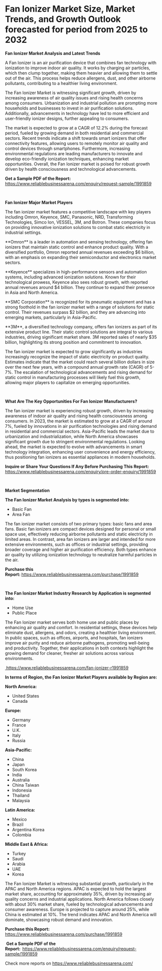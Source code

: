 <p><h1>Fan Ionizer Market Size, Market Trends, and Growth Outlook forecasted for period from 2025 to 2032</h1></p><p><strong>Fan Ionizer Market Analysis and Latest Trends</strong></p>
<p><p>A Fan Ionizer is an air purification device that combines fan technology with ionization to improve indoor air quality. It works by charging air particles, which then clump together, making them heavier and allowing them to settle out of the air. This process helps reduce allergens, dust, and other airborne pollutants, contributing to a healthier living environment. </p><p>The Fan Ionizer Market is witnessing significant growth, driven by increasing awareness of air quality issues and rising health concerns among consumers. Urbanization and industrial pollution are prompting more households and businesses to invest in air purification solutions. Additionally, advancements in technology have led to more efficient and user-friendly ionizer designs, further appealing to consumers.</p><p>The market is expected to grow at a CAGR of 12.2% during the forecast period, fueled by growing demand in both residential and commercial sectors. Recent trends indicate a shift towards smart ionizers that offer connectivity features, allowing users to remotely monitor air quality and control devices through smartphones. Furthermore, increasing environmental regulations are leading manufacturers to innovate and develop eco-friendly ionization techniques, enhancing market opportunities. Overall, the Fan Ionizer market is poised for robust growth driven by health consciousness and technological advancements.</p></p>
<p><strong>Get a Sample PDF of the Report:&nbsp;</strong> <a href="https://www.reliablebusinessarena.com/enquiry/request-sample/1991859?utm_campaign=2146&utm_medium=2&utm_source=Github&utm_content=ia&utm_term=04042025&utm_id=fan-ionizer">https://www.reliablebusinessarena.com/enquiry/request-sample/1991859</a></p>
<p>&nbsp;</p>
<p><strong>Fan Ionizer Major Market Players</strong></p>
<p><p>The fan ionizer market features a competitive landscape with key players including Omron, Keyence, SMC, Panasonic, NRD, Transforming Technologies, Simco Ion, VESSEL, 3M, and Botron. These companies focus on providing innovative ionization solutions to combat static electricity in industrial settings.</p><p>**Omron** is a leader in automation and sensing technology, offering fan ionizers that maintain static control and enhance product quality. With a diversified portfolio, Omron reported annual revenues exceeding $6 billion, with an emphasis on expanding their semiconductor and electronics market sectors.</p><p>**Keyence** specializes in high-performance sensors and automation systems, including advanced ionization solutions. Known for their technological prowess, Keyence also sees robust growth, with reported annual revenues around $4 billion. They continue to expand their presence in Asia and North America.</p><p>**SMC Corporation** is recognized for its pneumatic equipment and has a strong foothold in the fan ionizer market with a range of solutions for static control. Their revenues surpass $2 billion, and they are advancing into emerging markets, particularly in Asia-Pacific.</p><p>**3M**, a diversified technology company, offers fan ionizers as part of its extensive product line. Their static control solutions are integral to various industries, driving significant market share. 3M reported sales of nearly $35 billion, highlighting its strong position and commitment to innovation.</p><p>The fan ionizer market is expected to grow significantly as industries increasingly recognize the impact of static electricity on product quality. Estimates indicate that the market could reach several billion dollars in size over the next few years, with a compound annual growth rate (CAGR) of 5-7%. The escalation of technological advancements and rising demand for static control in manufacturing processes will likely fuel this growth, allowing major players to capitalize on emerging opportunities.</p></p>
<p>&nbsp;</p>
<p><strong>What Are The Key Opportunities For Fan Ionizer Manufacturers?</strong></p>
<p><p>The fan ionizer market is experiencing robust growth, driven by increasing awareness of indoor air quality and rising health consciousness among consumers. In 2023, the market is estimated to grow at a CAGR of around 7%, fueled by innovations in air purification technologies and rising demand in residential and commercial sectors. Asia-Pacific leads the market due to urbanization and industrialization, while North America showcases significant growth due to stringent environmental regulations. Looking ahead, the market is expected to evolve with advancements in smart technology integration, enhancing user convenience and energy efficiency, thus positioning fan ionizers as essential appliances in modern households.</p></p>
<p><strong>Inquire or Share Your Questions If Any Before Purchasing This Report:</strong> <a href="https://www.reliablebusinessarena.com/enquiry/pre-order-enquiry/1991859?utm_campaign=2146&utm_medium=2&utm_source=Github&utm_content=ia&utm_term=04042025&utm_id=fan-ionizer">https://www.reliablebusinessarena.com/enquiry/pre-order-enquiry/1991859</a></p>
<p>&nbsp;</p>
<p><strong>Market Segmentation</strong></p>
<p><strong>The Fan Ionizer Market Analysis by types is segmented into:</strong></p>
<p><ul><li>Basic Fan</li><li>Area Fan</li></ul></p>
<p><p>The fan ionizer market consists of two primary types: basic fans and area fans. Basic fan ionizers are compact devices designed for personal or small space use, effectively reducing airborne pollutants and static electricity in limited areas. In contrast, area fan ionizers are larger and intended for more extensive environments, such as offices or industrial settings, providing broader coverage and higher air purification efficiency. Both types enhance air quality by utilizing ionization technology to neutralize harmful particles in the air.</p></p>
<p><strong>Purchase this Report:&nbsp;</strong><a href="https://www.reliablebusinessarena.com/purchase/1991859?utm_campaign=2146&utm_medium=2&utm_source=Github&utm_content=ia&utm_term=04042025&utm_id=fan-ionizer">https://www.reliablebusinessarena.com/purchase/1991859</a></p>
<p>&nbsp;</p>
<p><strong>The Fan Ionizer Market Industry Research by Application is segmented into:</strong></p>
<p><ul><li>Home Use</li><li>Public Place</li></ul></p>
<p><p>The Fan Ionizer market serves both home use and public places by enhancing air quality and comfort. In residential settings, these devices help eliminate dust, allergens, and odors, creating a healthier living environment. In public spaces, such as offices, airports, and hospitals, fan ionizers improve air purity and reduce airborne pathogens, promoting well-being and productivity. Together, their applications in both contexts highlight the growing demand for cleaner, fresher air solutions across various environments.</p></p>
<p><a href="https://www.reliablebusinessarena.com/fan-ionizer-r1991859?utm_campaign=2146&utm_medium=2&utm_source=Github&utm_content=ia&utm_term=04042025&utm_id=fan-ionizer">&nbsp;https://www.reliablebusinessarena.com/fan-ionizer-r1991859</a></p>
<p><strong>In terms of Region, the Fan Ionizer Market Players available by Region are:</strong></p>
<p>
    <p> <strong> North America: </strong>
        <ul>
            <li>United States</li>
            <li>Canada</li>
        </ul>
        </p> 
    <p> <strong> Europe: </strong>
        <ul>
            <li>Germany</li>
            <li>France</li>
            <li>U.K.</li>
            <li>Italy</li>
            <li>Russia</li>
        </ul>
        </p> 
    <p> <strong> Asia-Pacific: </strong>
        <ul>
            <li>China</li>
            <li>Japan</li>
            <li>South Korea</li>
            <li>India</li>
            <li>Australia</li>
            <li>China Taiwan</li>
            <li>Indonesia</li>
            <li>Thailand</li>
            <li>Malaysia</li>
        </ul>
        </p> 
    <p> <strong> Latin America: </strong>
        <ul>
            <li>Mexico</li>
            <li>Brazil</li>
            <li>Argentina Korea</li>
            <li>Colombia</li>
        </ul>
        </p> 
    <p> <strong> Middle East & Africa: </strong>
        <ul>
            <li>Turkey</li>
            <li>Saudi</li>
            <li>Arabia</li>
            <li>UAE</li>
            <li>Korea</li>
        </ul>
    </p>
    </p>
<p><p>The Fan Ionizer Market is witnessing substantial growth, particularly in the APAC and North America regions. APAC is expected to hold the largest market share, accounting for approximately 35%, driven by increasing air quality concerns and industrial applications. North America follows closely with about 30% market share, fueled by technological advancements and consumer awareness. Europe is projected to capture around 25%, while China is estimated at 10%. The trend indicates APAC and North America will dominate, showcasing robust demand and innovation.</p></p>
<p><strong>Purchase this Report: </strong><a href="https://www.reliablebusinessarena.com/purchase/1991859?utm_campaign=2146&utm_medium=2&utm_source=Github&utm_content=ia&utm_term=04042025&utm_id=fan-ionizer">https://www.reliablebusinessarena.com/purchase/1991859</a></p>
<p>&nbsp;<strong>Get a Sample PDF of the Report:&nbsp;&nbsp;</strong><a href="https://www.reliablebusinessarena.com/enquiry/request-sample/1991859?utm_campaign=2146&utm_medium=2&utm_source=Github&utm_content=ia&utm_term=04042025&utm_id=fan-ionizer">https://www.reliablebusinessarena.com/enquiry/request-sample/1991859</a></p>
<p><strong></strong></p>
<p>Check more reports on <a href="https://www.reliablebusinessarena.com/?utm_campaign=2146&utm_medium=2&utm_source=Github&utm_content=ia&utm_term=04042025&utm_id=fan-ionizer">https://www.reliablebusinessarena.com/</a></p>